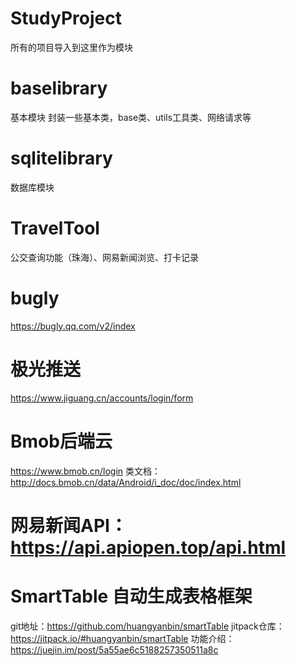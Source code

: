 # StudyProject
所有的项目导入到这里作为模块
# baselibrary
基本模块    封装一些基本类，base类、utils工具类、网络请求等
# sqlitelibrary
数据库模块
# TravelTool
公交查询功能（珠海）、网易新闻浏览、打卡记录



# bugly
https://bugly.qq.com/v2/index

# 极光推送
https://www.jiguang.cn/accounts/login/form

# Bmob后端云
https://www.bmob.cn/login
类文档：http://docs.bmob.cn/data/Android/i_doc/doc/index.html

# 网易新闻API：https://api.apiopen.top/api.html

# SmartTable    自动生成表格框架
git地址：https://github.com/huangyanbin/smartTable
jitpack仓库：https://jitpack.io/#huangyanbin/smartTable
功能介绍：https://juejin.im/post/5a55ae6c5188257350511a8c


